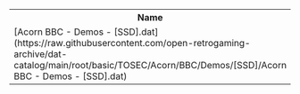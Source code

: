 <table>
<tr><th>Name</th><th>Size</th></tr>
<tr><td>[Acorn BBC - Demos - [SSD].dat](https://raw.githubusercontent.com/open-retrogaming-archive/dat-catalog/main/root/basic/TOSEC/Acorn/BBC/Demos/[SSD]/Acorn BBC - Demos - [SSD].dat)</td><td>1394</td></tr>
</table>
